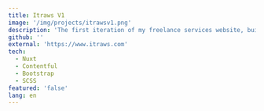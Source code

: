 ```yaml
---
title: Itraws V1
image: '/img/projects/itrawsv1.png'
description: 'The first iteration of my freelance services website, built with NuxtJS and hosted on Netlify.'
github: ''
external: 'https://www.itraws.com'
tech:
  - Nuxt
  - Contentful
  - Bootstrap
  - SCSS
featured: 'false'
lang: en
---
```


